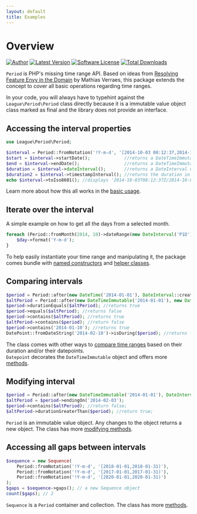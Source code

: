 ```yaml
---
layout: default
title: Examples
---
```


# Overview

[![Author](//img.shields.io/badge/author-@nyamsprod-blue.svg?style=flat-square)](//twitter.com/nyamsprod)
[![Latest Version](//img.shields.io/github/release/thephpleague/period.svg?style=flat-square)](//github.com/thephpleague/period/releases)
[![Software License](//img.shields.io/badge/license-MIT-brightgreen.svg?style=flat-square)](LICENSE)
[![Total Downloads](//img.shields.io/packagist/dt/league/period.svg?style=flat-square)](//packagist.org/packages/league/period)

`Period` is PHP's missing time range API. Based on ideas from [Resolving Feature Envy in the Domain](http://verraes.net/2014/08/resolving-feature-envy-in-the-domain/) by Mathias Verraes, this package extends the concept to cover all basic operations regarding time ranges.

<p class="message-info">In your code, you will always have to typehint against the <code>League\Period\Period</code> class directly because it is a immutable value object class marked as final and the library does not provide an interface.</p>

## Accessing the interval properties

~~~php
use League\Period\Period;

$interval = Period::fromNotation('!Y-m-d', '[2014-10-03 08:12:37,2014-10-03 08:12:37)');
$start = $interval->startDate();             //returns a DateTimeImmutable
$end = $interval->endDate();                 //returns a DateTimeImmutable
$duration = $interval->dateInterval();       //returns a DateInterval object
$duration2 = $interval->timestampInterval(); //returns the duration in seconds
echo $interval->toIso8601(); //displays '2014-10-03T08:12:37Z/2014-10-03T09:12:37Z'
~~~

Learn more about how this all works in the [basic usage](/5.0/properties/).

## Iterate over the interval

A simple example on how to get all the days from a selected month.

~~~php
foreach (Period::fromMonth(2014, 10)->dateRange(new DateInterval('P1D')) as $day) {
    $day->format('Y-m-d');
}
~~~

To help easily instantiate your time range and manipulating it, the package comes bundle with [named constructors](/5.0/instantiation/) and [helper classes](/5.0/definitions/#arguments).

## Comparing intervals

~~~php
$period = Period::after(new DateTime('2014-01-01'), DateInterval::createFromDateString('1 MONTH'), Period::INCLUDE_ALL);
$altPeriod = Period::after(new DateTimeImmutable('2014-01-01'), new DateInterval('P1M'), Period::EXCLUDE_ALL);
$period->durationEquals($altPeriod); //returns true
$period->equals($altPeriod); //returns false
$period->contains($altPeriod); //returns true
$altPeriod->contains($period); //return false
$period->contains('2014-01-10'); //returns true
DatePoint::fromDateString('2014-02-10')->isDuring($period); //returns false
~~~

The class comes with other ways to [compare time ranges](/5.0/comparing/) based on their duration and/or their datepoints.  
`Datepoint` decorates the `DateTimeImmutable` object and offers more [methods](/5.0/datepoint/).


## Modifying interval

~~~php
$period = Period::after(new DateTimeImmutable('2014-01-01'), DateInterval::createFromDateString('1 WEEK'));
$altPeriod = $period->endingOn('2014-02-03');
$period->contains($altPeriod); //return false;
$altPeriod->durationGreaterThan($period); //return true;
~~~

`Period` is an immutable value object. Any changes to the object returns a new object. The class has more [modifying methods](/5.0/modifying/).

## Accessing all gaps between intervals

~~~php
$sequence = new Sequence(
    Period::fromNotation('!Y-m-d', '[2018-01-01,2018-01-31)'),
    Period::fromNotation('!Y-m-d', '[2017-01-01,2017-01-31)'),
    Period::fromNotation('!Y-m-d', '[2020-01-01,2020-01-31)')
);
$gaps = $sequence->gaps(); // a new Sequence object
count($gaps); // 2
~~~

`Sequence` is a `Period` container and collection. The class has more [methods](/5.0/sequence/).
